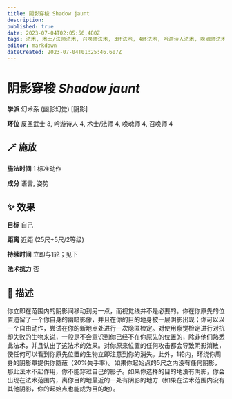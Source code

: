 ```yaml
---
title: 阴影穿梭 Shadow jaunt
description: 
published: true
date: 2023-07-04T02:05:56.480Z
tags: 法术, 术士/法师法术, 召唤师法术, 3环法术, 4环法术, 吟游诗人法术, 唤魂师法术, 反圣武士法术, 幻术系, 幽影幻觉, 阴影
editor: markdown
dateCreated: 2023-07-04T01:25:46.607Z
---
```


# **阴影穿梭** *Shadow jaunt*

**学派** 幻术系 (幽影幻觉) \[阴影\] 

**环位** 反圣武士 3, 吟游诗人 4, 术士/法师 4, 唤魂师 4, 召唤师 4

## 🪄 施放

**施法时间** 1 标准动作

**成分** 语言, 姿势

## ✨ 效果 

**目标** 自己 

**距离** 近距 (25尺+5尺/2等级)  

**持续时间** 立即与1轮；见下 

**法术抗力** 否

## 📖 描述

你立即在范围内的阴影间移动到另一点，而视觉线并不是必要的。你在你原先的位置遗留了一个你自身的幽暗影像，并且在你的目的地身披一层阴影出现；你可以以一个自由动作，尝试在你的新地点处进行一次隐匿检定。对使用察觉检定进行对抗却失败的生物来说，一般是不会意识到你已经不在你原先的位置的，除非他们熟悉此法术，并且认出了这法术的效果。对你原来位置的任何攻击都会导致阴影消散，使任何可以看到你原先位置的生物立即注意到你的消失。此外，1轮内，环绕你周身的阴影罩提供你隐蔽（20%失手率）。如果你起始点的5尺之内没有任何阴影，那此法术不起作用，你不能穿过自己的影子。如果你选择的目的地没有阴影，你会出现在法术范围内，离你目的地最近的一处有阴影的地方（如果在法术范围内没有其他阴影，你的起始点也能成为目的地）。
    